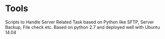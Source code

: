 # Tools

Scripts to Handle Server Related Task based on Python like SFTP, Server Backup, File check etc. Based on python 2.7 and deployed well with  Ubuntu 14.04
